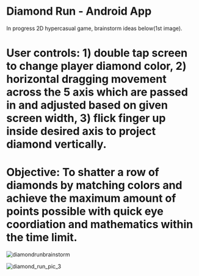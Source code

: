 # Diamond Run - Android App



In progress 2D hypercasual game, brainstorm ideas below(1st image). 

# User controls: 1) double tap screen to change player diamond color, 2) horizontal dragging movement across the 5 axis which are passed in and adjusted based on given screen width, 3) flick finger up inside desired axis to project diamond vertically.
# Objective: To shatter a row of diamonds by matching colors and achieve the maximum amount of points possible with quick eye coordiation and mathematics within the time limit.



![diamondrunbrainstorm](https://user-images.githubusercontent.com/114957404/210056349-0fb60afe-b338-4fb2-9077-5c5690499f53.png)


![diamond_run_pic_3](https://user-images.githubusercontent.com/114957404/211162702-c751f81b-e2e8-4696-a1be-a4075f559395.png)

